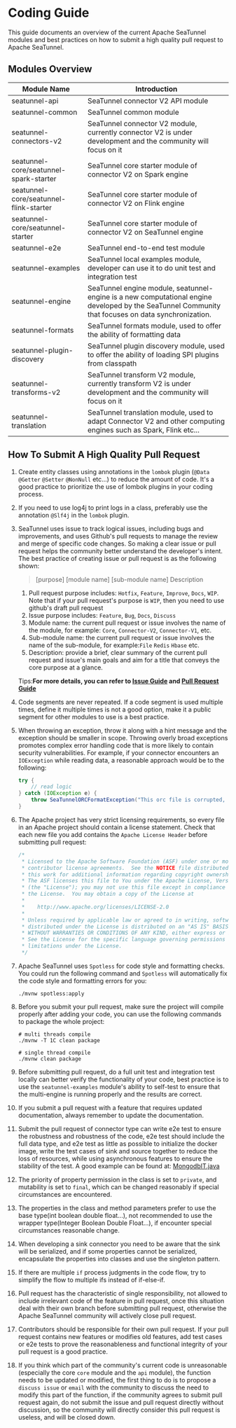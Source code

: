 # Coding Guide

This guide documents an overview of the current Apache SeaTunnel modules and best practices on how to submit a high quality pull request to Apache SeaTunnel.

## Modules Overview

| Module Name                            | Introduction                                                                                                                                       |
|----------------------------------------|----------------------------------------------------------------------------------------------------------------------------------------------------|
| seatunnel-api                          | SeaTunnel connector V2 API module                                                                                                                  |
| seatunnel-common                       | SeaTunnel common module                                                                                                                            |
| seatunnel-connectors-v2                | SeaTunnel connector V2 module, currently connector V2 is under development and the community will focus on it                                      |
| seatunnel-core/seatunnel-spark-starter | SeaTunnel core starter module of connector V2 on Spark engine                                                                                      |
| seatunnel-core/seatunnel-flink-starter | SeaTunnel core starter module of connector V2 on Flink engine                                                                                      |
| seatunnel-core/seatunnel-starter       | SeaTunnel core starter module of connector V2 on SeaTunnel engine                                                                                  |
| seatunnel-e2e                          | SeaTunnel end-to-end test module                                                                                                                   |
| seatunnel-examples                     | SeaTunnel local examples module, developer can use it to do unit test and integration test                                                         |
| seatunnel-engine                       | SeaTunnel engine module, seatunnel-engine is a new computational engine developed by the SeaTunnel Community that focuses on data synchronization. |
| seatunnel-formats                      | SeaTunnel formats module, used to offer the ability of formatting data                                                                             |
| seatunnel-plugin-discovery             | SeaTunnel plugin discovery module, used to offer the ability of loading SPI plugins from classpath                                                 |
| seatunnel-transforms-v2                | SeaTunnel transform V2 module, currently transform V2 is under development and the community will focus on it                                      |
| seatunnel-translation                  | SeaTunnel translation module, used to adapt Connector V2 and other computing engines such as Spark, Flink etc...                                   |

## How To Submit A High Quality Pull Request

1. Create entity classes using annotations in the `lombok` plugin (`@Data` `@Getter` `@Setter` `@NonNull` etc...) to reduce the amount of code. It's a good practice to prioritize the use of lombok plugins in your coding process.

2. If you need to use log4j to print logs in a class, preferably use the annotation `@Slf4j` in the `lombok` plugin.

3. SeaTunnel uses issue to track logical issues, including bugs and improvements, and uses Github's pull requests to manage the review and merge of specific code changes. So making a clear issue or pull request helps the community better understand the developer's intent. The best practice of creating issue or pull request is as the following shown:

   > [purpose] [module name] [sub-module name] Description

   1. Pull request purpose includes: `Hotfix`, `Feature`, `Improve`, `Docs`, `WIP`. Note that if your pull request's purpose is `WIP`, then you need to use github's draft pull request
   2. Issue purpose includes: `Feature`, `Bug`, `Docs`, `Discuss`
   3. Module name: the current pull request or issue involves the name of the module, for example: `Core`, `Connector-V2`, `Connector-V1`, etc.
   4. Sub-module name: the current pull request or issue involves the name of the sub-module, for example:`File` `Redis` `Hbase` etc.
   5. Description: provide a brief, clear summary of the current pull request and issue's main goals and aim for a title that conveys the core purpose at a glance.

   Tips:**For more details, you can refer to [Issue Guide](https://seatunnel.apache.org/community/contribution_guide/contribute#issue) and [Pull Request Guide](https://seatunnel.apache.org/community/contribution_guide/contribute#pull-request)**

4. Code segments are never repeated. If a code segment is used multiple times, define it multiple times is not a good option, make it a public segment for other modules to use is a best practice.

5. When throwing an exception, throw it along with a hint message and the exception should be smaller in scope. Throwing overly broad exceptions promotes complex error handling code that is more likely to contain security vulnerabilities. For example, if your connector encounters an `IOException` while reading data, a reasonable approach would be to the following:

   ```java
   try {
       // read logic
   } catch (IOException e) {
       throw SeaTunnelORCFormatException("This orc file is corrupted, please check it", e);
   }
   ```

6. The Apache project has very strict licensing requirements, so every file in an Apache project should contain a license statement. Check that each new file you add contains the `Apache License Header` before submitting pull request:

   ```java
   /*
    * Licensed to the Apache Software Foundation (ASF) under one or more
    * contributor license agreements.  See the NOTICE file distributed with
    * this work for additional information regarding copyright ownership.
    * The ASF licenses this file to You under the Apache License, Version 2.0
    * (the "License"); you may not use this file except in compliance with
    * the License.  You may obtain a copy of the License at
    *
    *    http://www.apache.org/licenses/LICENSE-2.0
    *
    * Unless required by applicable law or agreed to in writing, software
    * distributed under the License is distributed on an "AS IS" BASIS,
    * WITHOUT WARRANTIES OR CONDITIONS OF ANY KIND, either express or implied.
    * See the License for the specific language governing permissions and
    * limitations under the License.
    */
   ```

7. Apache SeaTunnel uses `Spotless` for code style and formatting checks. You could run the following command and `Spotless` will automatically fix the code style and formatting errors for you:

   ```shell
   ./mvnw spotless:apply
   ```

8. Before you submit your pull request, make sure the project will compile properly after adding your code, you can use the following commands to package the whole project:

   ```shell
   # multi threads compile
   ./mvnw -T 1C clean package
   ```

   ```shell
   # single thread compile
   ./mvnw clean package
   ```

9. Before submitting pull request, do a full unit test and integration test locally can better verify the functionality of your code, best practice is to use the `seatunnel-examples` module's ability to self-test to ensure that the multi-engine is running properly and the results are correct.

10. If you submit a pull request with a feature that requires updated documentation, always remember to update the documentation.

11. Submit the pull request of connector type can write e2e test to ensure the robustness and robustness of the code, e2e test should include the full data type, and e2e test as little as possible to initialize the docker image, write the test cases of sink and source together to reduce the loss of resources, while using asynchronous features to ensure the stability of the test. A good example can be found at: [MongodbIT.java](https://github.com/apache/seatunnel/blob/dev/seatunnel-e2e/seatunnel-connector-v2-e2e/connector-mongodb-e2e/src/test/java/org/apache/seatunnel/e2e/connector/v2/mongodb/MongodbIT.java)

12. The priority of property permission in the class is set to `private`, and mutability is set to `final`, which can be changed reasonably if special circumstances are encountered.

13. The properties in the class and method parameters prefer to use the base type(int boolean double float...), not recommended to use the wrapper type(Integer Boolean Double Float...), if encounter special circumstances reasonable change.

14. When developing a sink connector you need to be aware that the sink will be serialized, and if some properties cannot be serialized, encapsulate the properties into classes and use the singleton pattern.

15. If there are multiple `if` process judgments in the code flow, try to simplify the flow to multiple ifs instead of if-else-if.

16. Pull request has the characteristic of single responsibility, not allowed to include irrelevant code of the feature in pull request, once this situation deal with their own branch before submitting pull request, otherwise the Apache SeaTunnel community will actively close pull request.

17. Contributors should be responsible for their own pull request. If your pull request contains new features or modifies old features, add test cases or e2e tests to prove the reasonableness and functional integrity of your pull request is a good practice.

18. If you think which part of the community's current code is unreasonable (especially the core `core` module and the `api` module), the function needs to be updated or modified, the first thing to do is to propose a `discuss issue` or `email` with the community to discuss the need to modify this part of the function, if the community agrees to submit pull request again, do not submit the issue and pull request directly without discussion, so the community will directly consider this pull request is useless, and will be closed down.

